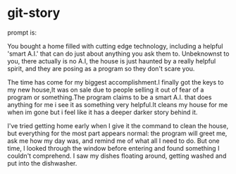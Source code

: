 # git-story
prompt is:

You bought a home filled with cutting edge technology, including a helpful 'smart A.I.' that can do just about anything you ask them to. 
Unbeknownst to you, there actually is no A.I, the house is just haunted by a really helpful spirit, and they are posing as a program so they don't scare you.

The time has come for my biggest accomplishment.I finally got the keys to my new house,It was on sale due to people selling it out of fear of a program or something.The program claims to be a smart A.I. that does anything for me i see it as something very helpful.It cleans my house for me when im gone but i feel like it has a deeper darker story behind it.

I've tried getting home early when I give it the command to clean the house, but everything for the most part appears normal: the program will greet me, ask me how my day was, and remind me of what all I need to do. But one time, I looked through the window before entering and found something I couldn't comprehend. I saw my dishes floating around, getting washed and put into the dishwasher.
